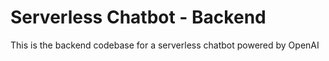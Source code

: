 # Serverless Chatbot - Backend

This is the backend codebase for a serverless chatbot powered by OpenAI